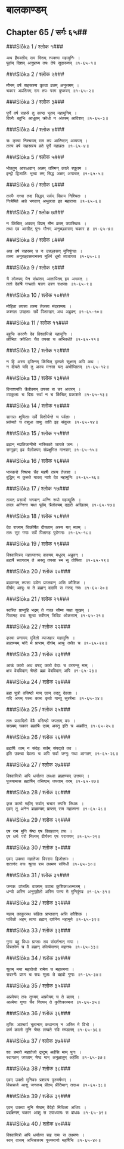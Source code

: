 बालकाण्डम्
===============================


## Chapter 65  / सर्गः ६५##


###Slōka 1 / श्लोक १###


    अथ हैमवतीम् राम दिशम् त्यक्त्वा महामुनिः ।
    पूर्वाम् दिशम् अनुप्राप्य तपः तेपे सुदारुणम् ॥१-६५-१॥


###Slōka 2 / श्लोक २###


    मौनम् वर्ष सहस्रस्य कृत्वा व्रतम् अनुत्तमम् ।
    चकार अप्रतिमम् राम तपः परम दुष्करम् ॥१-६५-२॥


###Slōka 3 / श्लोक ३###


    पूर्णे वर्ष सहस्रे तु काष्ठ भूतम् महामुनिम् ।
    विघ्नैः बहुभिः आधूतम् क्रोधो न अंतरम् आविशत् ॥१-६५-३॥


###Slōka 4 / श्लोक ४###


    सः कृत्वा निश्चयम् राम तप आतिष्टत् अव्ययम् ।
    तस्य वर्ष सहस्रस्य व्रते पूर्णे महाव्रतः ॥१-६५-४॥


###Slōka 5 / श्लोक ५###


    भोक्तुम् आरब्धवान् अन्नम् तस्मिन् काले रघूत्तम ।
    इन्द्रो द्विजातिः भूत्वा तम् सिद्ध अन्नम् अयाचत् ॥१-६५-५॥


###Slōka 6 / श्लोक ६###


    तस्मैः दत्त्वा तदा सिद्धम् सर्वम् विप्राय निश्चितः ।
    निःषेषिते अन्ने भगवान् अभुक्त्वा इव महातपाः ॥१-६५-६॥


###Slōka 7 / श्लोक ७###


    न किंचित् अवदत् विप्रम् मौन व्रतम् उपास्थितः ।
    तथा एव आसीत् पुनः मौनम् अनुच्छ्वासम् चकार ह ॥१-६५-७॥


###Slōka 8 / श्लोक ८###


    अथ वर्ष सहस्रम् च न उच्छ्वसन् मुनिपुंगवः ।
    तस्य अनुच्छ्वसमानस्य मूर्ध्नि धूमो व्यजायत ॥१-६५-८॥


###Slōka 9 / श्लोक ९###


    त्रै लोक्यम् येन संभ्रांतम् आतापितम् इव अभवत् ।
    ततो देवर्षि गन्धर्वाः पन्नग उरग राक्षसाः ॥१-६५-९॥


###Slōka 10 / श्लोक १०###


    मोहिता तपसा तस्य तेजसा मंदरश्मयः ।
    कश्मल उपहताः सर्वे पितामहम् अथ अब्रुवन् ॥१-६५-१०॥


###Slōka 11 / श्लोक ११###


    बहुभिः कारणैः देव विश्वामित्रो महामुनिः ।
    लोभितः क्रोधितः चैव तपसा च अभिवर्धते ॥१-६५-११॥


###Slōka 12 / श्लोक १२###


    न हि अस्य वृजिनम् किंचित् दृश्यते सूक्ष्मम् अपि अथ ।
    न दीयते यदि तु अस्य मनसा यत् अभीप्सितम् ॥१-६५-१२॥


###Slōka 13 / श्लोक १३###


    विनाशयति त्रैलोक्यम् तपसा स चर अचरम् ।
    व्याकुलाः च दिशः सर्वा न च किंचित् प्रकाशते ॥१-६५-१३॥


###Slōka 14 / श्लोक १४###


    सागराः क्षुभिताः सर्वे विशीर्यन्ते च पर्वताः ।
    प्रकंपते च वसुधा वायुः वाति इह संकुलः ॥१-६५-१४॥


###Slōka 15 / श्लोक १५###


    ब्रह्मन् नप्रतिजानीमो नास्तिको जायते जनः ।
    सम्मूढम् इव त्रैलोक्यम् संप्रक्षुभित मानसम् ॥१-६५-१५॥


###Slōka 16 / श्लोक १६###


    भास्करो निष्प्रभः चैव महर्षेः तस्य तेजसा ।
    बुद्धिम् न कुरुते यावत् नाशे देव महामुनिः ॥१-६५-१६॥


###Slōka 17 / श्लोक १७###


    तावत् प्रसादो भगवान् अग्नि रूपो महाद्युतिः ।
    काल अग्निना यथा पूर्वम् त्रैलोक्यम् दह्यते अखिलम् ॥१-६५-१७॥


###Slōka 18 / श्लोक १८###


    देव राज्यम् चिकीर्षेत दीयताम् अस्य यत् मतम् ।
    ततः सुर गणाः सर्वे पितामह पुरोगमाः ॥१-६५-१८॥


###Slōka 19 / श्लोक १९###


    विश्वामित्रम् महात्मानम् वाक्यम् मधुरम् अब्रुवन् ।
    ब्रह्मर्षे स्वागतम् ते अस्तु तपसा स्म सु तोषिताः ॥१-६५-१९॥


###Slōka 20 / श्लोक २०###


    ब्राह्मण्यम् तपसा उग्रेण प्राप्तवान् असि कौशिक ।
    दीर्घम् आयुः च ते ब्रह्मन् ददामि स मरुद् गणः ॥१-६५-२०॥


###Slōka 21 / श्लोक २१###


    स्वस्ति प्राप्नुहि भद्रम् ते गच्छ सौम्य यथा सुखम् ।
    पितामह वचः श्रुत्वा सर्वेषाम् त्रिदिव ओकसाम् ॥१-६५-२१॥


###Slōka 22 / श्लोक २२###


    कृत्वा प्रणामम् मुदितो व्याजहार महामुनिः ।
    ब्राह्मण्यम् यदि मे प्राप्तम् दीर्घम् आयुः तथैव च ॥१-६५-२२॥


###Slōka 23 / श्लोक २३###


    आऊं कारो अथ वषट् कारो वेदाः च वरयन्तु माम् ।
    क्षत्र वेदविदाम् श्रेष्ठो ब्रह्म वेदविदाम् अपि ॥१-६५-२३॥


###Slōka 24 / श्लोक २४###


    ब्रह्म पुत्रो वसिष्ठो माम् एवम् वदतु देवताः ।
    यदि अयम् परमः कामः कृतो यान्तु सुरर्षभाः ॥१-६५-२४॥


###Slōka 25 / श्लोक २५###


    ततः प्रसादितो देवैः वसिष्ठो जपताम् वरः ।
    सख्यम् चकार ब्रह्मर्षिः एवम् अस्तु इति च अब्रवीत् ॥१-६५-२५॥


###Slōka 26 / श्लोक २६###


    ब्रह्मर्षिः त्वम् न संदेहः सर्वम् संपद्यते तव ।
    इति उक्त्वा देवताः च अपि सर्वा जग्मुः यथा आगतम् ॥१-६५-२६॥


###Slōka 27 / श्लोक २७###


    विश्वामित्रो अपि धर्मात्मा लब्ध्वा ब्राह्मण्यम् उत्तमम् ।
    पूजयामास ब्रह्मर्षिम् वसिष्ठम् जपताम् वरम् ॥१-६५-२७॥


###Slōka 28 / श्लोक २८###


    कृत कामो महीम् सर्वाम् चचार तपसि स्थितः ।
    एवम् तु अनेन ब्राह्मण्यम् प्राप्तम् राम महात्मना ॥१-६५-२८॥


###Slōka 29 / श्लोक २९###


    एष राम मुनि श्रेष्ठ एष विग्रहवान् तपः ।
    एष धर्मः परो नित्यम् वीर्यस्य एष परायणम् ॥१-६५-२९॥


###Slōka 30 / श्लोक ३०###


    एवम् उक्त्वा महातेजा विरराम द्विजोत्तमः ।
    शतानंद वचः श्रुत्वा राम लक्ष्मण संनिधौ ॥१-६५-३०॥


###Slōka 31 / श्लोक ३१###


    जनकः प्रांजलिः वाक्यम् उवाच कुशिकाअत्मजम् ।
    धन्यो अस्मि अनुगृहीतो अस्मि यस्य मे मुनिपुंगव ॥१-६५-३१॥


###Slōka 32 / श्लोक ३२###


    यज्ञम् काकुत्स्थ सहितः प्राप्तवान् असि कौशिक ।
    पावितो अहम् त्वया ब्रह्मन् दर्शनेन महामुने ॥१-६५-३२॥


###Slōka 33 / श्लोक ३३###


    गुणा बहु विधाः प्राप्ताः तव संदर्शनात् मया ।
    विस्तरेण च वै ब्रह्मन् कीर्त्यमानम् महत्तपः ॥१-६५-३३॥


###Slōka 34 / श्लोक ३४###


    श्रुतम् मया महातेजो रामेण च महात्मना ।
    सदस्यैः प्राप्य च सदः श्रुताः ते बहवो गुणाः ॥१-६५-३४॥


###Slōka 35 / श्लोक ३५###


    अप्रमेयम् तपः तुभ्यम् अप्रमेयम् च ते बलम् ।
    अप्रमेया गुणाः चैव नित्यम् ते कुशिकात्मज ॥१-६५-३५॥


###Slōka 36 / श्लोक ३६###


    तृप्तिः आश्चर्य भूतानाम् कथानाम् न अस्ति मे विभो ।
    कर्म कालो मुनि श्रेष्ठ लम्बते रवि मण्डलम् ॥१-६५-३६॥


###Slōka 37 / श्लोक ३७###


    श्वः प्रभाते महातेजो द्रष्टुम् अर्हसि माम् पुनः ।
    स्वागतम् जपताम् श्रेष्ठ माम् अनुज्ञातुम् अर्हसि ॥१-६५-३७॥


###Slōka 38 / श्लोक ३८###


    एवम् उक्तो मुनिवरः प्रशस्य पुरुषर्षभम् ।
    विससर्ज आशु जनकम् प्रीतम् प्रीतिमान् तदाअ ॥१-६५-३८॥


###Slōka 39 / श्लोक ३९###


    एवम् उक्त्वा मुनि श्रेष्ठम् वैदेहो मिथिला अधिपः ।
    प्रदक्षिणम् चकार आशु स उपाध्यायः स बांधवः ॥१-६५-३९॥


###Slōka 40 / श्लोक ४०###


    विश्वामित्रो अपि धर्मात्मा सह रामः स लक्ष्मणः ।
    स्वम् वासम् अभिचक्राम पूज्यमानो महर्षिभिः ॥१-६५-४०॥


